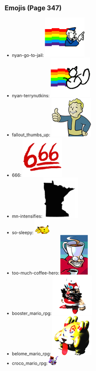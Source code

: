
## Emojis (Page 347)

* nyan-go-to-jail: ![nyan-go-to-jail](output/nyan-go-to-jail.gif)
* nyan-terrynutkins: ![nyan-terrynutkins](output/nyan-terrynutkins.gif)
* fallout_thumbs_up: ![fallout_thumbs_up](output/fallout_thumbs_up.png)
* 666: ![666](output/666.png)
* mn-intensifies: ![mn-intensifies](output/mn-intensifies.gif)
* so-sleepy: ![so-sleepy](output/so-sleepy.gif)
* too-much-coffee-hero: ![too-much-coffee-hero](output/too-much-coffee-hero.jpg)
* booster_mario_rpg: ![booster_mario_rpg](output/booster_mario_rpg.gif)
* belome_mario_rpg: ![belome_mario_rpg](output/belome_mario_rpg.png)
* croco_mario_rpg: ![croco_mario_rpg](output/croco_mario_rpg.png)
